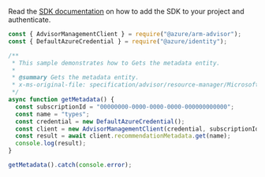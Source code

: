 Read the [SDK documentation](https://github.com/Azure/azure-sdk-for-js/blob/%40azure%2Farm-advisor_3.0.1/sdk/advisor/arm-advisor/README.md) on how to add the SDK to your project and authenticate.

```javascript
const { AdvisorManagementClient } = require("@azure/arm-advisor");
const { DefaultAzureCredential } = require("@azure/identity");

/**
 * This sample demonstrates how to Gets the metadata entity.
 *
 * @summary Gets the metadata entity.
 * x-ms-original-file: specification/advisor/resource-manager/Microsoft.Advisor/stable/2020-01-01/examples/GetRecommendationMetadataEntity.json
 */
async function getMetadata() {
  const subscriptionId = "00000000-0000-0000-0000-000000000000";
  const name = "types";
  const credential = new DefaultAzureCredential();
  const client = new AdvisorManagementClient(credential, subscriptionId);
  const result = await client.recommendationMetadata.get(name);
  console.log(result);
}

getMetadata().catch(console.error);
```

